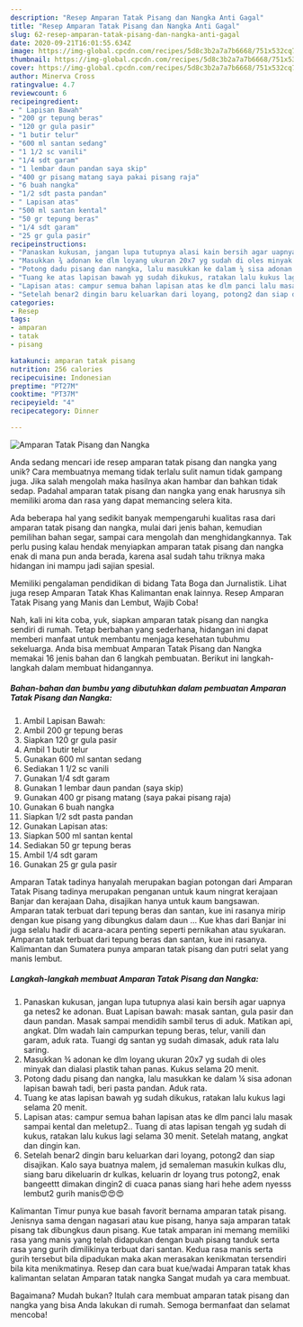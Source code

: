 ```yaml
---
description: "Resep Amparan Tatak Pisang dan Nangka Anti Gagal"
title: "Resep Amparan Tatak Pisang dan Nangka Anti Gagal"
slug: 62-resep-amparan-tatak-pisang-dan-nangka-anti-gagal
date: 2020-09-21T16:01:55.634Z
image: https://img-global.cpcdn.com/recipes/5d8c3b2a7a7b6668/751x532cq70/amparan-tatak-pisang-dan-nangka-foto-resep-utama.jpg
thumbnail: https://img-global.cpcdn.com/recipes/5d8c3b2a7a7b6668/751x532cq70/amparan-tatak-pisang-dan-nangka-foto-resep-utama.jpg
cover: https://img-global.cpcdn.com/recipes/5d8c3b2a7a7b6668/751x532cq70/amparan-tatak-pisang-dan-nangka-foto-resep-utama.jpg
author: Minerva Cross
ratingvalue: 4.7
reviewcount: 6
recipeingredient:
- " Lapisan Bawah"
- "200 gr tepung beras"
- "120 gr gula pasir"
- "1 butir telur"
- "600 ml santan sedang"
- "1 1/2 sc vanili"
- "1/4 sdt garam"
- "1 lembar daun pandan saya skip"
- "400 gr pisang matang saya pakai pisang raja"
- "6 buah nangka"
- "1/2 sdt pasta pandan"
- " Lapisan atas"
- "500 ml santan kental"
- "50 gr tepung beras"
- "1/4 sdt garam"
- "25 gr gula pasir"
recipeinstructions:
- "Panaskan kukusan, jangan lupa tutupnya alasi kain bersih agar uapnya ga netes2 ke adonan. Buat Lapisan bawah: masak santan, gula pasir dan daun pandan. Masak sampai mendidih sambil terus di aduk. Matikan api, angkat. Dlm wadah lain campurkan tepung beras, telur, vanili dan garam, aduk rata. Tuangi dg santan yg sudah dimasak, aduk rata lalu saring."
- "Masukkan ¾ adonan ke dlm loyang ukuran 20x7 yg sudah di oles minyak dan dialasi plastik tahan panas. Kukus selama 20 menit."
- "Potong dadu pisang dan nangka, lalu masukkan ke dalam ¼ sisa adonan lapisan bawah tadi, beri pasta pandan. Aduk rata."
- "Tuang ke atas lapisan bawah yg sudah dikukus, ratakan lalu kukus lagi selama 20 menit."
- "Lapisan atas: campur semua bahan lapisan atas ke dlm panci lalu masak sampai kental dan meletup2.. Tuang di atas lapisan tengah yg sudah di kukus, ratakan lalu kukus lagi selama 30 menit. Setelah matang, angkat dan dingin kan."
- "Setelah benar2 dingin baru keluarkan dari loyang, potong2 dan siap disajikan. Kalo saya buatnya malem, jd semaleman masukin kulkas dlu, siang baru dikeluarin dr kulkas, keluarin dr loyang trus potong2, enak bangeettt dimakan dingin2 di cuaca panas siang hari hehe adem nyesss lembut2 gurih manis😍😍😍"
categories:
- Resep
tags:
- amparan
- tatak
- pisang

katakunci: amparan tatak pisang 
nutrition: 256 calories
recipecuisine: Indonesian
preptime: "PT27M"
cooktime: "PT37M"
recipeyield: "4"
recipecategory: Dinner

---
```



![Amparan Tatak Pisang dan Nangka](https://img-global.cpcdn.com/recipes/5d8c3b2a7a7b6668/751x532cq70/amparan-tatak-pisang-dan-nangka-foto-resep-utama.jpg)

Anda sedang mencari ide resep amparan tatak pisang dan nangka yang unik? Cara membuatnya memang tidak terlalu sulit namun tidak gampang juga. Jika salah mengolah maka hasilnya akan hambar dan bahkan tidak sedap. Padahal amparan tatak pisang dan nangka yang enak harusnya sih memiliki aroma dan rasa yang dapat memancing selera kita.

Ada beberapa hal yang sedikit banyak mempengaruhi kualitas rasa dari amparan tatak pisang dan nangka, mulai dari jenis bahan, kemudian pemilihan bahan segar, sampai cara mengolah dan menghidangkannya. Tak perlu pusing kalau hendak menyiapkan amparan tatak pisang dan nangka enak di mana pun anda berada, karena asal sudah tahu triknya maka hidangan ini mampu jadi sajian spesial.

Memiliki pengalaman pendidikan di bidang Tata Boga dan Jurnalistik. Lihat juga resep Amparan Tatak Khas Kalimantan enak lainnya. Resep Amparan Tatak Pisang yang Manis dan Lembut, Wajib Coba!


Nah, kali ini kita coba, yuk, siapkan amparan tatak pisang dan nangka sendiri di rumah. Tetap berbahan yang sederhana, hidangan ini dapat memberi manfaat untuk membantu menjaga kesehatan tubuhmu sekeluarga. Anda bisa membuat Amparan Tatak Pisang dan Nangka memakai 16 jenis bahan dan 6 langkah pembuatan. Berikut ini langkah-langkah dalam membuat hidangannya.

<!--inarticleads1-->

##### Bahan-bahan dan bumbu yang dibutuhkan dalam pembuatan Amparan Tatak Pisang dan Nangka:

1. Ambil  Lapisan Bawah:
1. Ambil 200 gr tepung beras
1. Siapkan 120 gr gula pasir
1. Ambil 1 butir telur
1. Gunakan 600 ml santan sedang
1. Sediakan 1 1/2 sc vanili
1. Gunakan 1/4 sdt garam
1. Gunakan 1 lembar daun pandan (saya skip)
1. Gunakan 400 gr pisang matang (saya pakai pisang raja)
1. Gunakan 6 buah nangka
1. Siapkan 1/2 sdt pasta pandan
1. Gunakan  Lapisan atas:
1. Siapkan 500 ml santan kental
1. Sediakan 50 gr tepung beras
1. Ambil 1/4 sdt garam
1. Gunakan 25 gr gula pasir


Amparan Tatak tadinya hanyalah merupakan bagian potongan dari Amparan Tatak Pisang tadinya merupakan penganan untuk kaum ningrat kerajaan Banjar dan kerajaan Daha, disajikan hanya untuk kaum bangsawan. Amparan tatak terbuat dari tepung beras dan santan, kue ini rasanya mirip dengan kue pisang yang dibungkus dalam daun … Kue khas dari Banjar ini juga selalu hadir di acara-acara penting seperti pernikahan atau syukaran. Amparan tatak terbuat dari tepung beras dan santan, kue ini rasanya. Kalimantan dan Sumatera punya amparan tatak pisang dan putri selat yang manis lembut. 

<!--inarticleads2-->

##### Langkah-langkah membuat Amparan Tatak Pisang dan Nangka:

1. Panaskan kukusan, jangan lupa tutupnya alasi kain bersih agar uapnya ga netes2 ke adonan. Buat Lapisan bawah: masak santan, gula pasir dan daun pandan. Masak sampai mendidih sambil terus di aduk. Matikan api, angkat. Dlm wadah lain campurkan tepung beras, telur, vanili dan garam, aduk rata. Tuangi dg santan yg sudah dimasak, aduk rata lalu saring.
1. Masukkan ¾ adonan ke dlm loyang ukuran 20x7 yg sudah di oles minyak dan dialasi plastik tahan panas. Kukus selama 20 menit.
1. Potong dadu pisang dan nangka, lalu masukkan ke dalam ¼ sisa adonan lapisan bawah tadi, beri pasta pandan. Aduk rata.
1. Tuang ke atas lapisan bawah yg sudah dikukus, ratakan lalu kukus lagi selama 20 menit.
1. Lapisan atas: campur semua bahan lapisan atas ke dlm panci lalu masak sampai kental dan meletup2.. Tuang di atas lapisan tengah yg sudah di kukus, ratakan lalu kukus lagi selama 30 menit. Setelah matang, angkat dan dingin kan.
1. Setelah benar2 dingin baru keluarkan dari loyang, potong2 dan siap disajikan. Kalo saya buatnya malem, jd semaleman masukin kulkas dlu, siang baru dikeluarin dr kulkas, keluarin dr loyang trus potong2, enak bangeettt dimakan dingin2 di cuaca panas siang hari hehe adem nyesss lembut2 gurih manis😍😍😍


Kalimantan Timur punya kue basah favorit bernama amparan tatak pisang. Jenisnya sama dengan nagasari atau kue pisang, hanya saja amparan tatak pisang tak dibungkus daun pisang. Kue tatak amparan ini memang memiliki rasa yang manis yang telah didapukan dengan buah pisang tanduk serta rasa yang gurih dimilikinya terbuat dari santan. Kedua rasa manis serta gurih tersebut bila dipadukan maka akan merasakan kenikmatan tersendiri bila kita menikmatinya. Resep dan cara buat kue/wadai Amparan tatak khas kalimantan selatan Amparan tatak nangka Sangat mudah ya cara membuat. 

Bagaimana? Mudah bukan? Itulah cara membuat amparan tatak pisang dan nangka yang bisa Anda lakukan di rumah. Semoga bermanfaat dan selamat mencoba!
